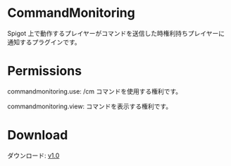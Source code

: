 # CommandMonitoring
Spigot 上で動作するプレイヤーがコマンドを送信した時権利持ちプレイヤーに通知するプラグインです。


# Permissions
commandmonitoring.use: /cm コマンドを使用する権利です。

commandmonitoring.view: コマンドを表示する権利です。


# Download
ダウンロード: <a href="https://goo.gl/PE5BGy">v1.0<a/>
